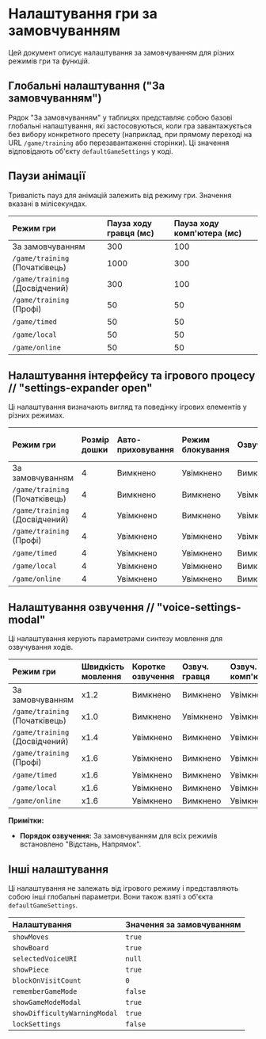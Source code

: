 # Налаштування гри за замовчуванням

Цей документ описує налаштування за замовчуванням для різних режимів гри та функцій.

## Глобальні налаштування ("За замовчуванням")

Рядок "За замовчуванням" у таблицях представляє собою базові глобальні налаштування, які застосовуються, коли гра завантажується без вибору конкретного пресету (наприклад, при прямому переході на URL `/game/training` або перезавантаженні сторінки). Ці значення відповідають об'єкту `defaultGameSettings` у коді.

## Паузи анімації

Тривалість пауз для анімацій залежить від режиму гри. Значення вказані в мілісекундах.

| Режим гри | Пауза ходу гравця (мс) | Пауза ходу комп'ютера (мс) |
| :--- | :--- | :--- |
| За замовчуванням | 300 | 100 |
| `/game/training` (Початківець) | 1000 | 300 |
| `/game/training` (Досвідчений) | 300 | 100 |
| `/game/training` (Профі) | 50 | 50 |
| `/game/timed` | 50 | 50 |
| `/game/local` | 50 | 50 |
| `/game/online` | 50 | 50 |

## Налаштування інтерфейсу та ігрового процесу // "settings-expander open"

Ці налаштування визначають вигляд та поведінку ігрових елементів у різних режимах.

| Режим гри | Розмір дошки | Авто-приховування | Режим блокування | Озвучення | Стан інфо-віджета |
| :--- | :--- | :--- | :--- | :--- | :--- |
| За замовчуванням | 4 | Вимкнено | Увімкнено | Вимкнено | Компактно |
| `/game/training` (Початківець) | 4 | Вимкнено | Вимкнено | Увімкнено | Показано |
| `/game/training` (Досвідчений) | 4 | Увімкнено | Вимкнено | Увімкнено | Компактно |
| `/game/training` (Профі) | 4 | Увімкнено | Увімкнено | Увімкнено | Компактно |
| `/game/timed` | 4 | Увімкнено | Увімкнено | Вимкнено | Компактно |
| `/game/local` | 4 | Увімкнено | Увімкнено | Вимкнено | Компактно |
| `/game/online` | 4 | Увімкнено | Увімкнено | Вимкнено | Компактно |

## Налаштування озвучення // "voice-settings-modal"

Ці налаштування керують параметрами синтезу мовлення для озвучування ходів.

| Режим гри | Швидкість мовлення | Коротке озвучення | Озвуч. гравця | Озвуч. комп'ютера |
| :--- | :--- | :--- | :--- | :--- |
| За замовчуванням | x1.2 | Вимкнено | Вимкнено | Увімкнено |
| `/game/training` (Початківець) | x1.0 | Вимкнено | Увімкнено | Увімкнено |
| `/game/training` (Досвідчений) | x1.4 | Увімкнено | Вимкнено | Увімкнено |
| `/game/training` (Профі) | x1.6 | Увімкнено | Вимкнено | Увімкнено |
| `/game/timed` | x1.6 | Увімкнено | Вимкнено | Увімкнено |
| `/game/local` | x1.6 | Увімкнено | Вимкнено | Увімкнено |
| `/game/online` | x1.6 | Увімкнено | Вимкнено | Увімкнено |

**Примітки:**
- **Порядок озвучення:** За замовчуванням для всіх режимів встановлено "Відстань, Напрямок".

## Інші налаштування

Ці налаштування не залежать від ігрового режиму і представляють собою інші глобальні параметри. Вони також взяті з об'єкта `defaultGameSettings`.

| Налаштування | Значення за замовчуванням |
| :--- | :--- |
| `showMoves` | `true` |
| `showBoard` | `true` |
| `selectedVoiceURI` | `null` |
| `showPiece` | `true` |
| `blockOnVisitCount` | `0` |
| `rememberGameMode` | `false` |
| `showGameModeModal` | `true` | 
| `showDifficultyWarningModal` | `true` |
| `lockSettings` | `false` |